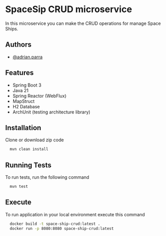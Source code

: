 # SpaceSip CRUD microservice

In this microservice you can make the CRUD operations for manage Space Ships.

## Authors

- [@adrian.parra](https://github.com/Linkk15)

## Features

- Spring Boot 3
- Java 21
- Spring Reactor (WebFlux)
- MapStruct
- H2 Database
- ArchUnit (testing architecture library)

## Installation

Clone or download zip code

```bash
  mvn clean install
```

## Running Tests

To run tests, run the following command

```bash
  mvn test
```

## Execute

To run application in your local environment execute this command

```bash
  docker build -t space-ship-crud:latest .
  docker run -p 8080:8080 space-ship-crud:latest
```
